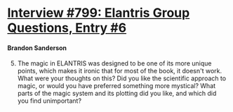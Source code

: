 # [Interview #799: Elantris Group Questions, Entry #6](https://www.theoryland.com/intvmain.php?i=799#6)

#### Brandon Sanderson

5) The magic in ELANTRIS was designed to be one of its more unique points, which makes it ironic that for most of the book, it doesn't work. What were your thoughts on this? Did you like the scientific approach to magic, or would you have preferred something more mystical? What parts of the magic system and its plotting did you like, and which did you find unimportant?

